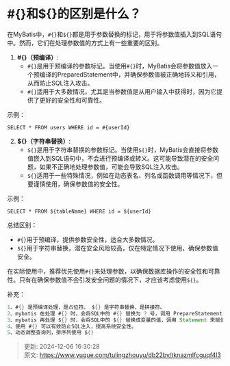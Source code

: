 # #{}和${}的区别是什么？

在MyBatis中，`#{}`和`${}`都是用于参数替换的标记，用于将参数值插入到SQL语句中。然而，它们在处理参数值的方式上有一些重要的区别。

1.  **#{}（预编译）**: 
    - `#{}`是用于预编译的参数标记。当使用`#{}`时，MyBatis会将参数值放入一个预编译的PreparedStatement中，并确保参数值被正确地转义和引用，从而防止SQL注入攻击。
    - `#{}`适用于大多数情况，尤其是当参数值是从用户输入中获得时，因为它提供了更好的安全性和可靠性。

示例： 

```plsql
SELECT * FROM users WHERE id = #{userId}
```

2.  **${}（字符串替换）**: 
    - `${}`是用于字符串替换的参数标记。当使用`${}`时，MyBatis会直接将参数值嵌入到SQL语句中，不会进行预编译或转义。这可能导致潜在的安全问题，如果不正确地处理参数值，可能会导致SQL注入攻击。
    - `${}`适用于一些特殊情况，例如在动态表名、列名或函数调用等情况下，但要谨慎使用，确保参数值的安全性。

示例： 

```plsql
SELECT * FROM ${tableName} WHERE id = ${userId}
```

总结区别：

+ `#{}`用于预编译，提供参数安全性，适合大多数情况。
+ `${}`用于字符串替换，潜在安全风险较高，仅在特定情况下使用，确保参数值安全。

在实际使用中，推荐优先使用`#{}`来处理参数，以确保数据库操作的安全性和可靠性。只有在确保参数值不会引发安全问题的情况下，才应该考虑使用`${}`。

补充：

```java
1、#{} 是预编译处理，是占位符。 ${} 是字符串替换，是拼接符。
2、mybatis 在处理 #{} 时，会将SQL中的 #{} 替换为 ? 号，调用 PrepareStatement 来赋值。
3、mybatis 再处理 ${} 时，会将SQL中的 ${} 替换成变量的值，调用 Statement 来赋值。
4、使用 #{} 可以有效防止SQL注入，提高系统安全性。
5、动态调整查询列，排序列使用 ${} 
```



> 更新: 2024-12-06 16:30:28  
> 原文: <https://www.yuque.com/tulingzhouyu/db22bv/tknazmlfcguqf4l3>